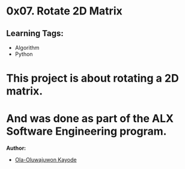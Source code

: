# 0x07. Rotate 2D Matrix
## Learning Tags:
- Algorithm
- Python

# This project is about rotating a 2D matrix.
# And was done as part of the ALX Software Engineering program.
**Author:**
- [Ola-Oluwajuwon Kayode](https://github.com/Ola-Oluwajuwon)
